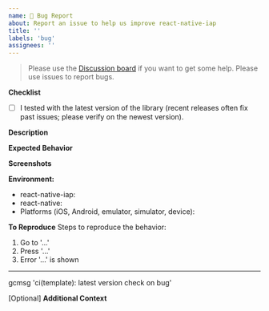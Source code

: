 ```yaml
---
name: 🐛 Bug Report
about: Report an issue to help us improve react-native-iap
title: ''
labels: 'bug'
assignees: ''
---
```


> Please use the [Discussion board](https://github.com/hyochan/react-native-iap/discussions) if you want to get some help. Please use issues to report bugs.

**Checklist**

- [ ] I tested with the latest version of the library (recent releases often fix past issues; please verify on the newest version).

**Description**

<!-- A brief description of the issue. -->

**Expected Behavior**

<!-- A brief description of what you expected to happen. -->

**Screenshots**

<!-- Add screenshots, if applicable, to help explain your problem. -->

**Environment:**

- react-native-iap:
- react-native:
- Platforms (iOS, Android, emulator, simulator, device):

**To Reproduce** Steps to reproduce the behavior:

1. Go to '...'
2. Press '...'
3. Error '...' is shown

---

gcmsg 'ci(template): latest version check on bug'

[Optional] **Additional Context**

<!-- Add any other context about the problem here. -->
